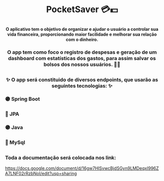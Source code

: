 # <p align="center"> PocketSaver 💳💵</p> 

#### <p align="center">O aplicativo tem o objetivo de organizar e ajudar o usuário a controlar sua vida financeira, proporcionando maior facilidade e melhorar sua relação com o dinheiro. </p>

### <p align="center">O app tem como foco o registro de despesas e geração de um dashboard com estatísticas dos gastos, para assim salvar os bolsos dos nossos usuários. 🦋💙</p>
##
### <p align="center">✨ O app será constituido de diversos endpoints, que usarão as seguintes tecnologias: ✨</p>
### 🟣 Spring Boot</p>
### 🔵 JPA</p>
### 🟣 Java</p>
### 🔵 MySql</p>

## 
 
### Toda a documentação será colocada nos link:
https://docs.google.com/document/d/16gw7HlSvwcBjdSGyn9LMDeqxI996ZA7LNF02rRzbNoI/edit?usp=sharing
